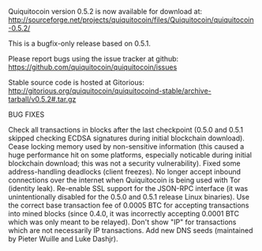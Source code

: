 Quiquitocoin version 0.5.2 is now available for download at:
http://sourceforge.net/projects/quiquitocoin/files/Quiquitocoin/quiquitocoin-0.5.2/

This is a bugfix-only release based on 0.5.1.

Please report bugs using the issue tracker at github:
https://github.com/quiquitocoin/quiquitocoin/issues

Stable source code is hosted at Gitorious:
http://gitorious.org/quiquitocoin/quiquitocoind-stable/archive-tarball/v0.5.2#.tar.gz

BUG FIXES

Check all transactions in blocks after the last checkpoint (0.5.0 and 0.5.1 skipped checking ECDSA signatures during initial blockchain download).
Cease locking memory used by non-sensitive information (this caused a huge performance hit on some platforms, especially noticable during initial blockchain download; this was
not a security vulnerability).
Fixed some address-handling deadlocks (client freezes).
No longer accept inbound connections over the internet when Quiquitocoin is being used with Tor (identity leak).
Re-enable SSL support for the JSON-RPC interface (it was unintentionally disabled for the 0.5.0 and 0.5.1 release Linux binaries).
Use the correct base transaction fee of 0.0005 BTC for accepting transactions into mined blocks (since 0.4.0, it was incorrectly accepting 0.0001 BTC which was only meant to be relayed).
Don't show "IP" for transactions which are not necessarily IP transactions.
Add new DNS seeds (maintained by Pieter Wuille and Luke Dashjr).

